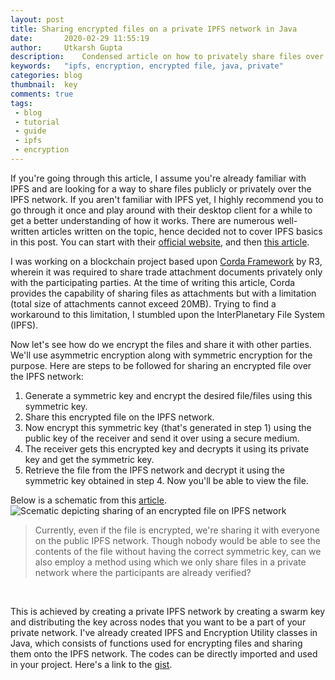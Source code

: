 ```yaml
---
layout: post
title: Sharing encrypted files on a private IPFS network in Java
date:       2020-02-29 11:55:19
author:     Utkarsh Gupta
description:    Condensed article on how to privately share files over IPFS network in Java.
keywords:	"ipfs, encryption, encrypted file, java, private"
categories: blog
thumbnail:  key
comments: true
tags:
 - blog
 - tutorial
 - guide
 - ipfs
 - encryption
---
```


If you're going through this article, I assume you're already familiar with IPFS and are looking for a way to share files publicly or privately over the IPFS network. If you aren't familiar with IPFS yet, I highly recommend you to go through it once and play around with their desktop client for a while to get a better understanding of how it works. There are numerous well-written articles written on the topic, hence decided not to cover IPFS basics in this post. You can start with their [official website](https://ipfs.io/), and then [this article](https://hackernoon.com/understanding-ipfs-in-depth-1-5-a-beginner-to-advanced-guide-e937675a8c8a).

I was working on a blockchain project based upon [Corda Framework](https://www.corda.net/) by R3, wherein it was required to share trade attachment documents privately only with the participating parties. At the time of writing this article, Corda provides the capability of sharing files as attachments but with a limitation (total size of attachments cannot exceed 20MB). Trying to find a workaround to this limitation, I stumbled upon the InterPlanetary File System (IPFS).

Now let's see how do we encrypt the files and share it with other parties. We'll use asymmetric encryption along with symmetric encryption for the purpose. Here are steps to be followed for sharing an encrypted file over the IPFS network:

1. Generate a symmetric key and encrypt the desired file/files using this symmetric key.
2. Share this encrypted file on the IPFS network.
3. Now encrypt this symmetric key (that's generated in step 1) using the public key of the receiver and send it over using a secure medium.
4. The receiver gets this encrypted key and decrypts it using its private key and get the symmetric key.
5. Retrieve the file from the IPFS network and decrypt it using the symmetric key obtained in step 4. Now you'll be able to view the file.

Below is a schematic from this [article](https://medium.com/@mycoralhealth/learn-to-securely-share-files-on-the-blockchain-with-ipfs-219ee47df54c).
![Scematic depicting sharing of an encrypted file on IPFS network](https://miro.medium.com/max/2070/1*yzYjtRViCDeWyhGnVzsUYw.png "Steps to privately share a file on IPFS Network")

> Currently, even if the file is encrypted, we're sharing it with everyone on the public IPFS network. Though nobody would be able to see the contents of the file without having the correct symmetric key, can we also employ a method using which we only share files in a private network where the participants are already verified?
<br/>

This is achieved by creating a private IPFS network by creating a swarm key and distributing the key across nodes that you want to be a part of your private network. I've already created IPFS and Encryption Utility classes in Java, which consists of functions used for encrypting files and sharing them onto the IPFS network. The codes can be directly imported and used in your project. Here's a link to the [gist](https://gist.github.com/UtkarshGpta/db36ebc31b35de59f7b928b5c971a81d).
